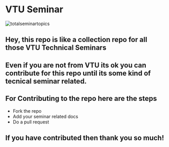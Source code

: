 # VTU Seminar 
![totalseminartopics](https://img.shields.io/badge/Total%20Seminar%20Topics%20-25-orange)

## Hey, this repo is like a collection repo for all those VTU Technical Seminars 
## Even if you are not from VTU its ok you can contribute for this repo until its some kind of tecnical seminar related.

## For Contributing to the repo here are the steps 
* Fork the repo 
* Add your seminar related docs
* Do a pull request 

## If you have contributed then thank you so much! 
